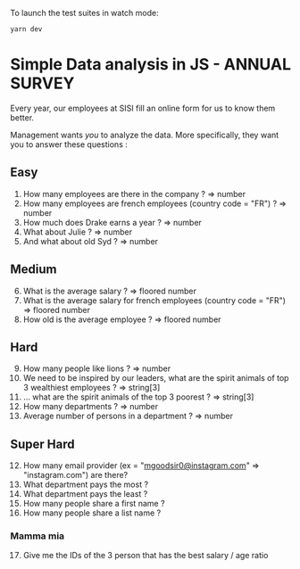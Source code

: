 To launch the test suites in watch mode:

```
yarn dev
```

# Simple Data analysis in JS - ANNUAL SURVEY

Every year, our employees at SISI fill an online form for us to know them better.

Management wants *you* to analyze the data. More specifically, they want you to answer these questions :

## Easy 

1) How many employees are there in the company ? => number
2) How many employees are french employees (country code = "FR") ? => number
3) How much does Drake earns a year ? => number 
4) What about Julie ? => number
5) And what about old Syd ? => number

## Medium

6) What is the average salary ? => floored number 
7) What is the average salary for french employees (country code = "FR") => floored number
8) How old is the average employee ? => floored number 

## Hard

9) How many people like lions ? => number
10) We need to be inspired by our leaders, what are the spirit animals of top 3 wealthiest employees ? => string[3]
11) ... what are the spirit animals of the top 3 poorest ? => string[3]
12) How many departments ? => number
13) Average number of persons in a department ? => number

## Super Hard

12) How many email provider (ex = "mgoodsir0@instagram.com" => "instagram.com") are there?
13) What department pays the most ? 
14) What department pays the least ? 
15) How many people share a first name ?
16) How many people share a list name ?

### Mamma mia

17) Give me the IDs of the 3 person that has the best salary / age ratio
